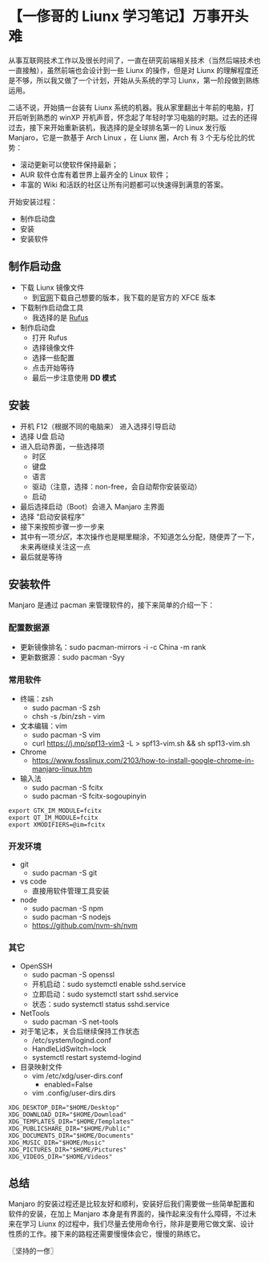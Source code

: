 # 【一俢哥的 Liunx 学习笔记】万事开头难

从事互联网技术工作以及很长时间了，一直在研究前端相关技术（当然后端技术也一直接触），虽然前端也会设计到一些 Liunx 的操作，但是对 Liunx 的理解程度还是不够，所以我又做了一个计划，开始从头系统的学习 Liunx，第一阶段做到熟练运用。

二话不说，开始搞一台装有 Liunx 系统的机器。我从家里翻出十年前的电脑，打开后听到熟悉的 winXP 开机声音，怀念起了年轻时学习电脑的时期。过去的还得过去，接下来开始重新装机，我选择的是全球排名第一的 Linux 发行版 Manjaro，它是一款基于 Arch Linux
，在 Liunx 圈，Arch 有 3 个无与伦比的优势：

* 滚动更新可以使软件保持最新；
* AUR 软件仓库有着世界上最齐全的 Linux 软件；
* 丰富的 Wiki 和活跃的社区让所有问题都可以快速得到满意的答案。

开始安装过程：

* 制作启动盘
* 安装
* 安装软件

## 制作启动盘

* 下载 Liunx 镜像文件
    * 到[官网](https://manjaro.org/get-manjaro/)下载自己想要的版本，我下载的是官方的 XFCE 版本
* 下载制作启动盘工具
    * 我选择的是 [Rufus](https://rufus.ie/en_IE.html?utm_source=hacpai.com)
* 制作启动盘
    * 打开 Rufus
    * 选择镜像文件
    * 选择一些配置
    * 点击开始等待
    * 最后一步注意使用 **DD 模式**

## 安装

* 开机 F12（根据不同的电脑来） 进入选择引导启动
* 选择 U盘 启动
* 进入启动界面，一些选择项
    * 时区
    * 键盘
    * 语言
    * 驱动（注意，选择：non-free，会自动帮你安装驱动）
    * 启动
* 最后选择启动（Boot）会进入 Manjaro 主界面
* 选择 “启动安装程序”
* 接下来按照步骤一步一步来
* 其中有一项*分区*，本次操作也是糊里糊涂，不知道怎么分配，随便弄了一下，未来再继续关注这一点
* 最后就是等待

## 安装软件
Manjaro 是通过 pacman 来管理软件的，接下来简单的介绍一下：

### 配置数据源
* 更新镜像排名：sudo pacman-mirrors -i -c China -m rank
* 更新数据源：sudo pacman -Syy 

### 常用软件
* 终端：zsh
    * sudo pacman -S zsh
    * chsh -s /bin/zsh - vim
* 文本编辑：vim
  * sudo pacman -S vim
  * curl https://j.mp/spf13-vim3 -L > spf13-vim.sh && sh spf13-vim.sh
* Chrome
  * https://www.fosslinux.com/2103/how-to-install-google-chrome-in-manjaro-linux.htm
* 输入法
  * sudo pacman -S fcitx
  * sudo pacman -S fcitx-sogoupinyin

```
export GTK_IM_MODULE=fcitx
export QT_IM_MODULE=fcitx
export XMODIFIERS=@im=fcitx
```

### 开发环境
* git
    * sudo pacman -S git
* vs code
    * 直接用软件管理工具安装
* node
    * sudo pacman -S npm
    * sudo pacman -S nodejs
    * https://github.com/nvm-sh/nvm

### 其它
* OpenSSH
    * sudo pacman -S openssl
    * 开机启动：sudo systemctl enable sshd.service
    * 立即启动：sudo systemctl start sshd.service
    * 状态：sudo systemctl status sshd.service
* NetTools
    * sudo pacman -S net-tools
* 对于笔记本，关合后继续保持工作状态
    * /etc/system/logind.conf
    * HandleLidSwitch=lock
    * systemctl restart systemd-logind
* 目录映射文件
    * vim /etc/xdg/user-dirs.conf
        * enabled=False
    * vim .config/user-dirs.dirs

```
XDG_DESKTOP_DIR="$HOME/Desktop"
XDG_DOWNLOAD_DIR="$HOME/Download"
XDG_TEMPLATES_DIR="$HOME/Templates"
XDG_PUBLICSHARE_DIR="$HOME/Public"
XDG_DOCUMENTS_DIR="$HOME/Documents"
XDG_MUSIC_DIR="$HOME/Music"
XDG_PICTURES_DIR="$HOME/Pictures"
XDG_VIDEOS_DIR="$HOME/Videos"
```

## 总结
Manjaro 的安装过程还是比较友好和顺利，安装好后我们需要做一些简单配置和软件的安装，在加上 Manjaro 本身是有界面的，操作起来没有什么障碍，不过未来在学习 Liunx 的过程中，我们尽量去使用命令行，除非是要用它做文案、设计性质的工作。接下来的路程还需要慢慢体会它，慢慢的熟练它。

〖坚持的一俢〗